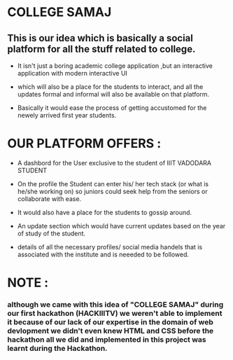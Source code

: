 
# COLLEGE SAMAJ


## This is our idea which is basically a social platform for all the stuff related to college. 


* It isn't just a boring academic college application ,but an interactive application with modern interactive UI
*  which will also be a place for the students to interact, and all the updates formal and informal will also be available on that platform.  

* Basically it would ease the process of getting accustomed for the newely arrived first year students.

##

# OUR PLATFORM OFFERS :
 
 * A dashbord for the User exclusive to the student of IIIT VADODARA STUDENT

 * On the profile the Student can enter his/ her tech stack (or what is he/she working on) so juniors could seek help from the seniors or collaborate with ease. 

 * It would also have a place for the students to gossip around.

 * An update section which would have current updates based on the year of study of the student.

 * details of all the necessary profiles/ social media handels that is associated with the institute and is neeeded to be followed.



# NOTE : 

### although we came with this idea of "COLLEGE SAMAJ" during our first hackathon (HACKIIITV) we weren't able to implement it because of our lack of our expertise in the domain of web devlopment we didn't even knew HTML and CSS before the hackathon  all we did and implemented in this project was learnt during the Hackathon.

